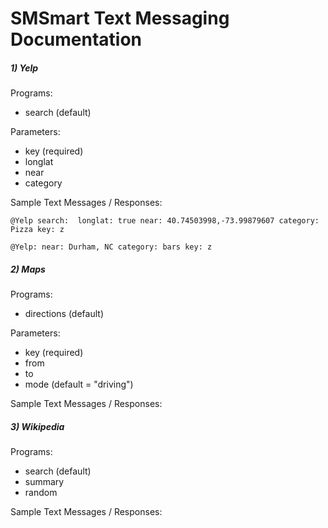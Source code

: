 # SMSmart Text Messaging Documentation

##### 1) Yelp  
Programs: 
- search (default)

Parameters:
- key (required)
- longlat
- near
- category

Sample Text Messages / Responses:  
```
@Yelp search:  longlat: true near: 40.74503998,-73.99879607 category: Pizza key: z
```
```
@Yelp: near: Durham, NC category: bars key: z
```


##### 2) Maps  
Programs:
- directions (default)

Parameters:
- key (required)
- from
- to
- mode (default = "driving")

Sample Text Messages / Responses:

##### 3) Wikipedia
Programs:
- search (default)
- summary
- random

Sample Text Messages / Responses:
